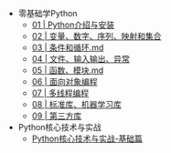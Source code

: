 <!-- docs/_sidebar.md -->

- 零基础学Python
  - [01 | Python介绍与安装](Python/零基础学Python/01Python介绍与安装.md)
  - [02 | 变量、数字、序列、映射和集合](Python/零基础学Python/02变量、数字、序列、映射和集合.md)
  - [03 | 条件和循环.md](Python/零基础学Python/03条件和循环.md)
  - [04 | 文件、输入输出、异常](Python/零基础学Python/04文件、输入输出、异常.md)
  - [05 | 函数、模块.md](Python/零基础学Python/05函数、模块.md)
  - [06 | 面向对象编程](Python/零基础学Python/06面向对象编程.md)
  - [07 | 多线程编程](Python/零基础学Python/07多线程编程.md)
  - [08 | 标准库、机器学习库](Python/零基础学Python/08标准库、机器学习库.md)
  - [09 | 第三方库](Python/零基础学Python/09第三方库.md)
- Python核心技术与实战
  - [Python核心技术与实战-基础篇](Python/Python核心技术与实战/Python核心技术与实战-基础篇.md)

